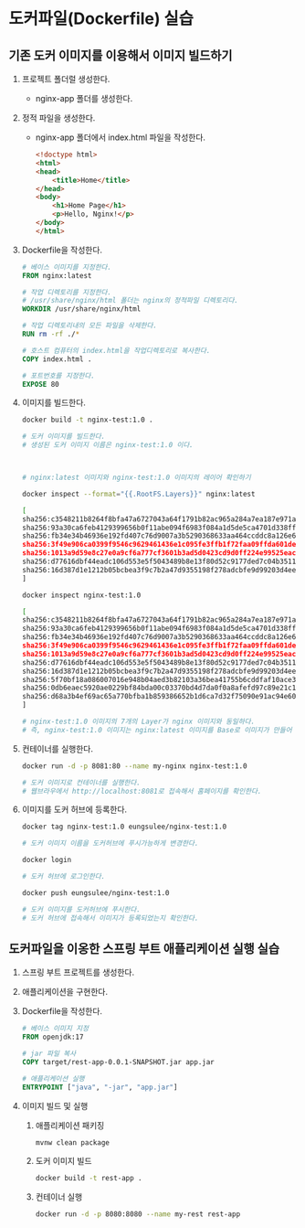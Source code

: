 # 도커파일(Dockerfile) 실습

## 기존 도커 이미지를 이용해서 이미지 빌드하기

1. 프로젝트 폴더럴 생성한다.
    - nginx-app 폴더를 생성한다.

2. 정적 파일을 생성한다.
    - nginx-app 폴더에서 index.html 파일을 작성한다.

        ```html
        <!doctype html>
        <html>
        <head>
            <title>Home</title>
        </head>
        <body>
            <h1>Home Page</h1>
            <p>Hello, Nginx!</p>
        </body>
        </html>
        ```

3. Dockerfile을 작성한다.

    ```Dockerfile
    # 베이스 이미지를 지정한다.
    FROM nginx:latest

    # 작업 디렉토리를 지정한다.
    # /usr/share/nginx/html 폴더는 nginx의 정적파일 디렉토리다.
    WORKDIR /usr/share/nginx/html

    # 작업 디렉토리내의 모든 파일을 삭제한다.
    RUN rm -rf ./*

    # 호스트 컴퓨터의 index.html을 작업디렉토리로 복사한다.
    COPY index.html .

    # 포트번호를 지정한다.
    EXPOSE 80
    ```

4. 이미지를 빌드한다.

    ```bash
    docker build -t nginx-test:1.0 .

    # 도커 이미지를 빌드한다.
    # 생성된 도커 이미지 이름은 nginx-test:1.0 이다.



    # nginx:latest 이미지와 nginx-test:1.0 이미지의 레이어 확인하기

    docker inspect --format="{{.RootFS.Layers}}" nginx:latest

    [
    sha256:c3548211b8264f8bfa47a6727043a64f1791b82ac965a284a7ea187e971a95e2
    sha256:93a30ca6feb4129399656b0f11abe094f6983f084a1d5de5ca4701d338ffe2d8 
    sha256:fb34e34b46936e192fd407c76d9007a3b5290368633aa464ccddc8a126e669d2 
    sha256:3f49e906ca0399f9546c9629461436e1c095fe3ffb1f72faa09ffda601de7a59 
    sha256:1013a9d59e8c27e0a9cf6a777cf3601b3ad5d0423cd9d0ff224e99525eac78ee 
    sha256:d77616dbf44eadc106d553e5f5043489b8e13f80d52c9177ded7c04b351197b2 
    sha256:16d387d1e1212b05bcbea3f9c7b2a47d9355198f278adcbfe9d99203d4ee0526
    ]

    docker inspect nginx-test:1.0

    [
    sha256:c3548211b8264f8bfa47a6727043a64f1791b82ac965a284a7ea187e971a95e2
    sha256:93a30ca6feb4129399656b0f11abe094f6983f084a1d5de5ca4701d338ffe2d8 
    sha256:fb34e34b46936e192fd407c76d9007a3b5290368633aa464ccddc8a126e669d2 
    sha256:3f49e906ca0399f9546c9629461436e1c095fe3ffb1f72faa09ffda601de7a59 
    sha256:1013a9d59e8c27e0a9cf6a777cf3601b3ad5d0423cd9d0ff224e99525eac78ee 
    sha256:d77616dbf44eadc106d553e5f5043489b8e13f80d52c9177ded7c04b351197b2 
    sha256:16d387d1e1212b05bcbea3f9c7b2a47d9355198f278adcbfe9d99203d4ee0526 
    sha256:5f70bf18a086007016e948b04aed3b82103a36bea41755b6cddfaf10ace3c6ef 
    sha256:0db6eaec5920ae0229bf84bda00c03370bd4d7da0f0a8afefd97c89e21c1383c 
    sha256:d68a3b4ef69ac65a770bfba1b859386652b1d6ca7d32f75090e91ac94e607806
    ]

    # nginx-test:1.0 이미지의 7개의 Layer가 nginx 이미지와 동일하다.
    # 즉, nginx-test:1.0 이미지는 nginx:latest 이미지를 Base로 이미지가 만들어 졌다.
    ```

5. 컨테이너를 실행한다.

    ```bash
    docker run -d -p 8081:80 --name my-nginx nginx-test:1.0

    # 도커 이미지로 컨테이너를 실행한다.
    # 웹브라우에서 http://localhost:8081로 접속해서 홈페이지를 확인한다.
    ```

6. 이미지를 도커 허브에 등록한다.

    ```bash
    docker tag nginx-test:1.0 eungsulee/nginx-test:1.0

    # 도커 이미지 이름을 도커허브에 푸시가능하게 변경한다.

    docker login

    # 도커 허브에 로그인한다.

    docker push eungsulee/nginx-test:1.0

    # 도커 이미지를 도커허브에 푸시한다.
    # 도커 허브에 접속해서 이미지가 등록되었는지 확인한다.
    ```

## 도커파일을 이옹한 스프링 부트 애플리케이션 실행 실습

1. 스프링 부트 프로젝트를 생성한다.
2. 애플리케이션을 구현한다.
3. Dockerfile을 작성한다.

    ```Dockerfile
    # 베이스 이미지 지정
    FROM openjdk:17
    
    # jar 파일 복사
    COPY target/rest-app-0.0.1-SNAPSHOT.jar app.jar

    # 애플리케이션 실행
    ENTRYPOINT ["java", "-jar", "app.jar"]
    ```

4. 이미지 빌드 및 실행

    1. 애플리케이션 패키징

        ```bash
        mvnw clean package
        ```

    2. 도커 이미지 빌드

        ```bash
        docker build -t rest-app .
        ```

    3. 컨테이너 실행

        ```bash
        docker run -d -p 8080:8080 --name my-rest rest-app
        ```
